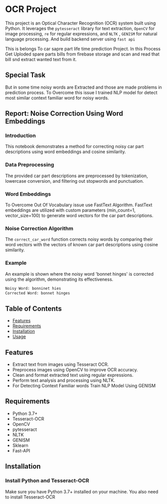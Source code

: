 # OCR Project

This project is an Optical Character Recognition (OCR) system built using Python. It leverages the `pytesseract` library for text extraction, `OpenCV` for image processing, `re` for regular expressions, and `NLTK` , `GENISM` for natural language processing. And build backend server using `fast api`

This is belongs To car sapre part life time prediction Project. In this Process Get Uploded spare parts bills from firebase storage and scan and read that bill snd extract wanted text from it.

## Special Task
But in some time noisy words are Extracted and those are made problems in prediction process. To Overcome this issue I trained NLP model for detect most  similar context familiar word for noisy words.

## Report: Noise Correction Using Word Embeddings

### Introduction
This notebook demonstrates a method for correcting noisy car part descriptions using word embeddings and cosine similarity.

### Data Preprocessing
The provided car part descriptions are preprocessed by tokenization, lowercase conversion, and filtering out stopwords and punctuation.

### Word Embeddings
To Overcome Out Of Vocabulary issue use FastText Algorithm.
FastText embeddings are utilized with custom parameters (min_count=1, vector_size=100) to generate word vectors for the car part descriptions.

### Noise Correction Algorithm
The `correct_car_word` function corrects noisy words by comparing their word vectors with the vectors of known car part descriptions using cosine similarity.

### Example
An example is shown where the noisy word 'bonnet hinges' is corrected using the algorithm, demonstrating its effectiveness.

```python
Noisy Word: bonninet hies
Corrected Word: bonnet hinges
```


## Table of Contents

- [Features](#features)
- [Requirements](#requirements)
- [Installation](#installation)
- [Usage](#usage)


## Features

- Extract text from images using Tesseract OCR.
- Preprocess images using OpenCV to improve OCR accuracy.
- Clean and format extracted text using regular expressions.
- Perform text analysis and processing using NLTK.
- For Detecting Context Familiar words Train NLP Model Using GENISM

## Requirements

- Python 3.7+
- Tesseract-OCR
- OpenCV
- pytesseract
- NLTK
- GENISM
- Sklearn
- Fast-API

## Installation

### Install Python and Tesseract-OCR

Make sure you have Python 3.7+ installed on your machine. You also need to install Tesseract-OCR

